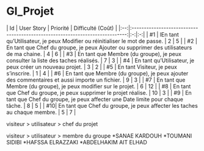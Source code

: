 # Gl_Projet
| Id | User Story | Priorité | Difficulté (Coût) | |:--:|:----------------------------------------------------------------------------:|:-:|:-:| | #1 | lEn tant qu’Utilisateur, je peux Modifier ou réinitialiser le mot de passe. | 2 | 5 | | #2 | En tant que Chef du groupe, je peux Ajouter ou supprimer des utilisateurs de ma chaine. | 4 | 6 | | #3 | En tant que Membre (du groupe), je peux consulter la liste des taches réalisés. | 7 | 3 | | #4 | En tant qu’Utilisateur, je peux créer un nouveau projet. | 3 | 2 | | #5 | En tant Visiteur, je peux s’inscrire. | 1 | 4 | 
| #6 | En tant que Membre (du groupe), je peux ajouter des commentaires et aussi importe un fichier. | 9 | 3 | | #7 | En tant que Membre (du groupe), je peux modifier sur le projet. | 6 | 12 | | #8 | En tant que Chef du groupe, je peux supprimer le projet réalise. | 10 | 3 | | #9 | En tant que Chef du groupe, je peux affecter une Date limite pour chaque tâche. | 8 | 5 | | #10| En tant que Chef du groupe, je peux affecter les taches au chaque membre. | 5 | 7 |




visiteur > utilisateur > chef du projet

visiteur > utilisateur > membre du groupe
*SANAE KARDOUH
*TOUMANI SIDIBI
*HAFSSA ELRAZZAKI
*ABDELHAKIM AIT ELHAD
